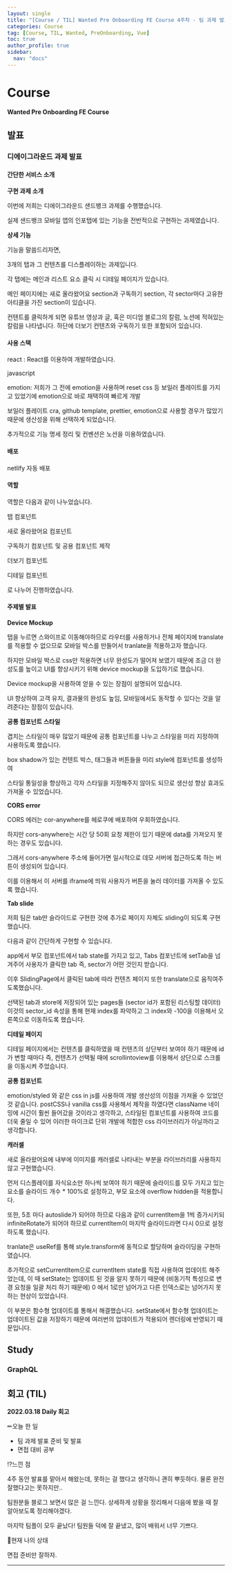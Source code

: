 ```yaml
---
layout: single
title: "[Course / TIL] Wanted Pre Onboarding FE Course 4주차 - 팀 과제 발표"
categories: Course
tag: [Course, TIL, Wanted, PreOnboarding, Vue]
toc: true
author_profile: true
sidebar:
  nav: "docs"
---
```


# Course

**Wanted Pre Onboarding FE Course**

## 발표

### 디에이그라운드 과제 발표

#### 간단한 서비스 소개

**구현 과제 소개**

이번에 저희는 디에이그라운드 샌드뱅크 과제를 수행했습니다.

실제 샌드뱅크 모바일 앱의 인포탭에 있는 기능을 전반적으로 구현하는 과제였습니다.

**상세 기능**

기능을 말씀드리자면,

3개의 탭과 그 컨텐츠를 디스플레이하는 과제입니다.

각 탭에는 메인과 리스트 요소 클릭 시 디테일 페이지가 있습니다.

메인 페이지에는 새로 올라왔어요 section과 구독하기 section, 각 sector마다 고유한 아티클을 가진 section이 있습니다.

컨텐트를 클릭하게 되면 유튜브 영상과 글, 혹은 미디엄 블로그의 칼럼, 노션에 적혀있는 칼럼을 나타냅니다. 하단에 더보기 컨텐츠와 구독하기 또한 포함되어 있습니다.

#### 사용 스택

react : React를 이용하여 개발하였습니다.

javascript

emotion: 저희가 그 전에 emotion을 사용하며 reset css 등 보일러 플레이트를 가지고 있었기에 emotion으로 바로 채택하여 빠르게 개발

보일러 플레이트 cra, github template, prettier, emotion으로 사용할 경우가 많았기 때문에 생산성을 위해 선택하게 되었습니다.

추가적으로 기능 명세 정리 및 컨벤션은 노션을 이용하였습니다.

#### 배포

netlify 자동 배포

#### 역할

역할은 다음과 같이 나누었습니다.

탭 컴포넌트

새로 올라왔어요 컴포넌트

구독하기 컴포넌트 및 공용 컴포넌트 제작

더보기 컴포넌트

디테일 컴포넌트

로 나누어 진행하였습니다.

#### 주제별 발표

**Device Mockup**

탭을 누르면 스와이프로 이동해야하므로 라우터를 사용하거나 전체 페이지에 translate를 적용할 수 없으므로 모바일 박스를 만들어서 tranlate을 적용하고자 했습니다.

하지만 모바일 박스로 css만 적용하면 너무 완성도가 떨어져 보였기 때문에 조금 더 완성도를 높이고 UI를 향상시키기 위해 device mockup을 도입하기로 했습니다.

Device mockup을 사용하여 얻을 수 있는 장점이 설명되어 있습니다.

UI 향상하여 고객 유치, 결과물의 완성도 높임, 모바일에서도 동작할 수 있다는 것을 알려준다는 장점이 있습니다.

**공통 컴포넌트 스타일**

겹치는 스타일이 매우 많았기 때문에 공통 컴포넌트를 나누고 스타일을 미리 지정하여 사용하도록 했습니다.

box shadow가 있는 컨텐트 박스, 태그들과 버튼들을 미리 style에 컴포넌트를 생성하여

스타일 통일성을 향상하고 각자 스타일을 지정해주지 않아도 되므로 생산성 향상 효과도 가져올 수 있었습니다.

**CORS error**

CORS 에러는 cor-anywhere를 헤로쿠에 배포하여 우회하였습니다.

하지만 cors-anywhere는 시간 당 50회 요청 제한이 있기 때문에 data를 가져오지 못하는 경우도 있습니다.

그래서 cors-anywhere 주소에 들어가면 일시적으로 데모 서버에 접근하도록 하는 버튼이 생성되어 있습니다.

이를 이용해서 이 서버를 iframe에 띄워 사용자가 버튼을 눌러 데이터를 가져올 수 있도록 했습니다.

**Tab slide**

저희 팀은 tab만 슬라이드로 구현한 것에 추가로 페이지 자체도 sliding이 되도록 구현했습니다.

다음과 같이 간단하게 구현할 수 있습니다.

app에서 부모 컴포넌트에서 tab state를 가지고 있고, Tabs 컴포넌트에 setTab을 넘겨주어 사용자가 클릭한 tab 즉, sector가 어떤 것인지 받습니다.

이후 SlidingPage에서 클릭된 tab에 따라 컨텐츠 페이지 또한 translate으로 움직여주도록했습니다.

선택된 tab과 store에 저장되어 있는 pages들 (sector id가 포함된 리스팅할 데이터) 이것의 sector_id 속성을 통해 현재 index를 파악하고 그 index와 -100을 이용해서 오른쪽으로 이동하도록 했습니다.

**디테일 페이지**

디테일 페이지에서는 컨텐츠를 클릭하였을 때 컨텐츠의 상단부터 보여야 하기 때문에 id가 변할 때마다 즉, 컨텐츠가 선택될 때에 scrollintoview를 이용해서 상단으로 스크롤을 이동시켜 주었습니다.

**공통 컴포넌트**

emotion/styled 와 같은 css in js를 사용하여 개발 생산성의 이점을 가져올 수 있었던 것 같습니다.
postCSS나 vanilla css를 사용해서 제작을 하였다면 className 네이밍에 시간이 훨씬 들어갔을 것이라고 생각하고, 스타일된 컴포넌트를 사용하여 코드를 더욱 줄일 수 있어 이러한 마이크로 단위 개발에 적합한 css 라이브러리가 아닐까라고 생각합니다.

**캐러셀**

새로 올라왔어요에 내부에 이미지를 캐러셀로 나타내는 부분을 라이브러리를 사용하지 않고 구현했습니다.

먼저 디스플레이를 자식요소만 하나씩 보여야 하기 때문에 슬라이드를 모두 가지고 있는 요소를 슬라이드 개수 \* 100%로 설정하고, 부모 요소에 overflow hidden을 적용합니다.

또한, 5초 마다 autoslide가 되어야 하므로 다음과 같이 currentItem을 1씩 증가시키되 infiniteRotate가 되어야 하므로 currentItem이 마지막 슬라이드라면 다시 0으로 설정하도록 했습니다.

tranlate은 useRef를 통해 style.transform에 동적으로 할당하며 슬라이딩을 구현하였습니다.

추가적으로 setCurrentItem으로 currentItem state를 직접 사용하여 업데이트 해주었는데, 이 때 setState는 업데이트 된 것을 알지 못하기 때문에 (비동기적 특성으로 변경 요청을 일괄 처리 하기 때문에) 0 에서 1로만 넘어가고 다른 인덱스로는 넘어가지 못하는 현상이 있었습니다.

이 부분은 함수형 업데이트를 통해서 해결했습니다. setState에서 함수형 업데이트는 업데이트된 값을 저장하기 때문에 여러번의 업데이트가 적용되어 렌더링에 반영되기 때문입니다.

## Study

### GraphQL

## 회고 (TIL)

**2022.03.18 Daily 회고**

✏오늘 한 일

- 팀 과제 발표 준비 및 발표
- 면접 대비 공부

⁉느낀 점

4주 동안 발표를 맡아서 해왔는데, 못하는 걸 했다고 생각하니 괜히 뿌듯하다. 물론 완전 잘했다고는 못하지만..

팀원분들 블로그 보면서 많은 걸 느낀다. 상세하게 상황을 정리해서 다음에 봤을 때 잘 알아보도록 정리해야겠다.

마지막 팀플이 모두 끝났다! 팀원들 덕에 잘 끝냈고, 많이 배워서 너무 기쁘다.

🎃현재 나의 상태

면접 준비만 잘하자.

<hr>
